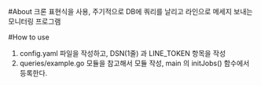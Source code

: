#About
크론 표현식을 사용, 주기적으로 DB에 쿼리를 날리고 라인으로 메세지 보내는 모니터링 프로그램

#How to use
1. config.yaml 파일을 작성하고, DSN(1줄) 과 LINE_TOKEN 항목을 작성
2. queries/example.go 모듈을 참고해서 모듈 작성, main 의 initJobs() 함수에서 등록한다.

